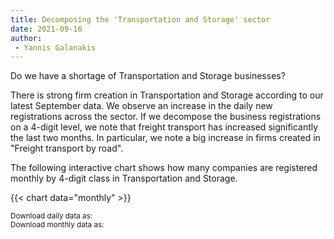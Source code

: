 ```yaml
---
title: Decomposing the 'Transportation and Storage' sector  
date: 2021-09-16
author: 
 - Yannis Galanakis
---
```


Do we have a shortage of Transportation and Storage businesses?  

<!--more-->

There is strong firm creation in Transportation and Storage according to our latest September data. We observe an increase in the daily new registrations across the sector. If we decompose the business registrations on a 4-digit level, we note that freight transport has increased significantly the last two months. In particular, we note a big increase in firms created in "Freight transport by road".

The following interactive chart shows how many companies are registered monthly by 4-digit class in Transportation and Storage.

{{< chart data="monthly" >}}

<small>Download daily data as: <a href="data/daily_TransportationStorage.csv" download="Decomposition_daily.csv"><i class="fas fa-file-csv"></i></a>
  <br>
Download monthly data as: <a href="data/monthly_TransportationStorage.xlsx" download="Decomposition_monthly.csv"><i class="fas fa-file-csv"></i></a></small>

